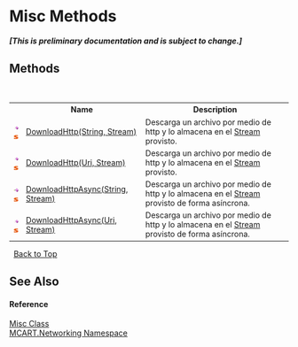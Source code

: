 # Misc Methods
 _**\[This is preliminary documentation and is subject to change.\]**_


## Methods
&nbsp;<table><tr><th></th><th>Name</th><th>Description</th></tr><tr><td>![Public method](media/pubmethod.gif "Public method")![Static member](media/static.gif "Static member")</td><td><a href="94b3350f-7073-94ac-00d0-8c483e2c3eb2">DownloadHttp(String, Stream)</a></td><td>
Descarga un archivo por medio de http y lo almacena en el <a href="http://msdn2.microsoft.com/es-es/library/8f86tw9e" target="_blank">Stream</a> provisto.</td></tr><tr><td>![Public method](media/pubmethod.gif "Public method")![Static member](media/static.gif "Static member")</td><td><a href="a9bd4c1f-fd3d-6d1e-4d1d-9fa8c433cce7">DownloadHttp(Uri, Stream)</a></td><td>
Descarga un archivo por medio de http y lo almacena en el <a href="http://msdn2.microsoft.com/es-es/library/8f86tw9e" target="_blank">Stream</a> provisto.</td></tr><tr><td>![Public method](media/pubmethod.gif "Public method")![Static member](media/static.gif "Static member")</td><td><a href="befa2fc4-1af1-004b-07ff-3622b4ba8e6e">DownloadHttpAsync(String, Stream)</a></td><td>
Descarga un archivo por medio de http y lo almacena en el <a href="http://msdn2.microsoft.com/es-es/library/8f86tw9e" target="_blank">Stream</a> provisto de forma asíncrona.</td></tr><tr><td>![Public method](media/pubmethod.gif "Public method")![Static member](media/static.gif "Static member")</td><td><a href="988da83f-b9f8-9915-3dc1-40a33993ba5c">DownloadHttpAsync(Uri, Stream)</a></td><td>
Descarga un archivo por medio de http y lo almacena en el <a href="http://msdn2.microsoft.com/es-es/library/8f86tw9e" target="_blank">Stream</a> provisto de forma asíncrona.</td></tr></table>&nbsp;
<a href="#misc-methods">Back to Top</a>

## See Also


#### Reference
<a href="01881faa-5da8-f3c1-6dac-3498a8eed917">Misc Class</a><br /><a href="c6445fcc-8709-dc3e-4d6b-f87f79cbd982">MCART.Networking Namespace</a><br />